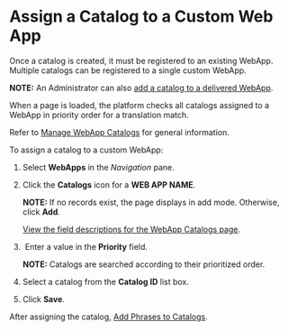 # Assign a Catalog to a Custom Web App

Once a catalog is created, it must be registered to an existing WebApp.
Multiple catalogs can be registered to a single custom WebApp.

**NOTE:** An Administrator can also [add a catalog to a delivered
WebApp](Add%20a%20Catalog%20to%20a%20Delivered%20WebApp.htm).

When a page is loaded, the platform checks all catalogs assigned to a
WebApp in priority order for a translation match.

Refer to [Manage WebApp Catalogs](Manage_Catalogs.htm) for general
information.

To assign a catalog to a custom WebApp:

1.  Select **WebApps** in the *Navigation* pane.

2.  Click the <span style="font-weight: bold;">Catalogs</span> icon for
    a <span style="font-weight: bold;">WEB APP NAME</span>.
    
    **NOTE:** If no records exist, the page displays in add mode.
    Otherwise, click **Add**.
    
    [View the field descriptions for the WebApp Catalogs
    page](../Page_Desc/WebApp_Catalogs.htm).

3.   Enter a value in the **Priority** field.
    
    **NOTE:** Catalogs are searched according to their prioritized
    order.

4.  Select a catalog from the **Catalog ID** list box.

5.  Click **Save**.

After assigning the catalog, [Add Phrases to
Catalogs](Add_Phrases_to_Catalogs.htm).
